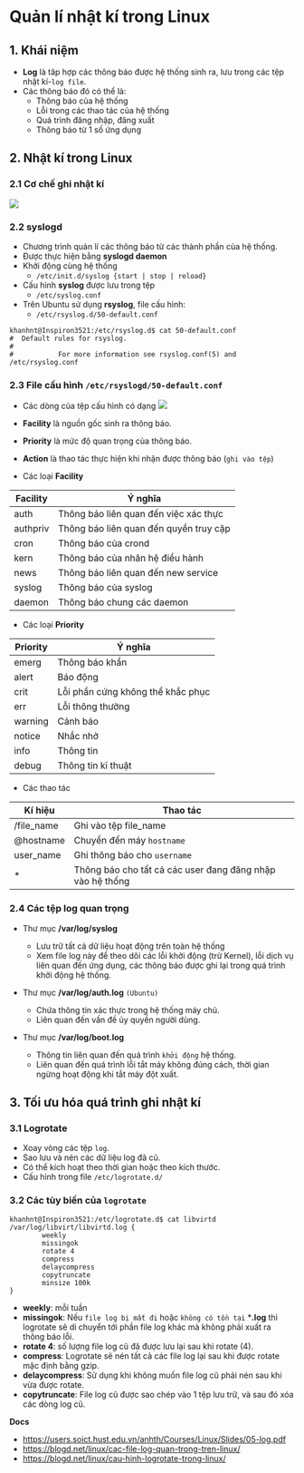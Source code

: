 # Quản lí nhật kí trong Linux
## 1. Khái niệm
- **Log** là tâp hợp các thông báo được hệ thống sinh ra, lưu trong các tệp nhật kí-`log file`.
- Các thông báo đó có thể là:
  + Thông báo của hệ thống
  + Lỗi trong các thao tác của hệ thống
  + Quá trình đăng nhập, đăng xuất
  + Thông báo từ 1 số ứng dụng

## 2. Nhật kí trong Linux
### 2.1 Cơ chế ghi nhật kí 
![](https://i.ibb.co/s21h83D/Screenshot-from-2020-12-04-11-31-17.png)

### 2.2 syslogd
- Chương trình quản lí các thông báo từ các thành phần của hệ thống.
- Được thực hiện bằng **syslogd daemon**
- Khởi động cùng hệ thống
  + `/etc/init.d/syslog {start | stop | reload}`
- Cấu hình **syslog** được lưu trong tệp 
  + `/etc/syslog.conf`
- Trên Ubuntu sử dụng **rsyslog**, file cấu hình:
  + `/etc/rsyslog.d/50-default.conf`

```
khanhnt@Inspiron3521:/etc/rsyslog.d$ cat 50-default.conf 
#  Default rules for rsyslog.
#
#			For more information see rsyslog.conf(5) and /etc/rsyslog.conf

```

### 2.3 File cấu hình `/etc/rsyslogd/50-default.conf`
- Các dòng của tệp cấu hình có dạng
![](https://i.ibb.co/nqGhmy1/Screenshot-from-2020-12-04-11-37-07.png)

- **Facility** là nguồn gốc sinh ra thông báo.
- **Priority** là mức độ quan trọng của thông báo.
- **Action** là thao tác thực hiện khi nhận được thông báo (`ghi vào tệp`)
- Các loại **Facility**

|Facility|Ý nghĩa|
|-------|-------|
|auth|Thông báo liên quan đến việc xác thực|
|authpriv|Thông báo liên quan đến quyền truy cập|
|cron|Thông báo của crond|
|kern|Thông báo của nhân hệ điều hành|
|news|Thông báo liên quan đến new service|
|syslog|Thông báo của syslog|
|daemon|Thông báo chung các daemon|

- Các loại **Priority**

|Priority|Ý nghĩa|
|--------|-------|
|emerg|Thông báo khẩn|
|alert|Báo động|
|crit|Lỗi phần cứng không thể khắc phục|
|err|Lỗi thông thường|
|warning|Cảnh báo|
|notice|Nhắc nhở|
|info|Thông tin|
|debug|Thông tin kĩ thuật|

- Các thao tác

|Kí hiệu|Thao tác|
|-------|--------|
|/file_name|Ghi vào tệp file_name|
|@hostname|Chuyển đến máy `hostname`|
|user_name|Ghi thông báo cho `username`|
|*|Thông báo cho tất cả các user đang đăng nhập vào hệ thống|

### 2.4 Các tệp log quan trọng
- Thư mục **/var/log/syslog**
  + Lưu trữ tất cả dữ liệu hoạt động trên toàn hệ thống 
  + Xem file log này để theo dõi các lỗi khởi động (trừ Kernel), lỗi dịch vụ liên quan đến ứng dụng, các thông báo được ghi lại trong quá trình khởi động hệ thống.

- Thư mục **/var/log/auth.log** `(Ubuntu)`
  + Chứa thông tin xác thực trong hệ thống máy chủ.
  + Liên quan đến vấn đề ủy quyền người dùng.

- Thư mục **/var/log/boot.log**
  + Thông tin liên quan đến quá trình `khởi động` hệ thống.
  + Liên quan đến quá trình lỗi tắt máy không đúng cách, thời gian ngừng hoạt động khi tắt máy đột xuất.

## 3. Tối ưu hóa quá trình ghi nhật kí
### 3.1 Logrotate
- Xoay vòng các tệp `log`.
- Sao lưu và nén các dữ liệu log đã cũ.
- Có thể kích hoạt theo thời gian hoặc theo kích thước.
- Cấu hình trong file `/etc/logrotate.d/`

### 3.2 Các tùy biến của `logrotate`

```
khanhnt@Inspiron3521:/etc/logrotate.d$ cat libvirtd
/var/log/libvirt/libvirtd.log {
        weekly
        missingok
        rotate 4
        compress
        delaycompress
        copytruncate
        minsize 100k
}
```

- **weekly**: mỗi tuần
- **missingok**: Nếu `file log bị mất đi` hoặc `không có tồn tại` ***.log** thì logrotate sẽ di chuyển tới phần file log khác mà không phải xuất ra thông báo lỗi.
- **rotate 4**: số lượng file log cũ đã được lưu lại sau khi rotate (4).
- **compress**: Logrotate sẽ nén tất cả các file log lại sau khi được rotate mặc định bằng gzip.
- **delaycompress**: Sử dụng khi không muốn file log cũ phải nén sau khi vừa được rotate.
- **copytruncate**: File log cũ được sao chép vào 1 tệp lưu trữ, và sau đó xóa các dòng log cũ.


__Docs__
- https://users.soict.hust.edu.vn/anhth/Courses/Linux/Slides/05-log.pdf
- https://blogd.net/linux/cac-file-log-quan-trong-tren-linux/
- https://blogd.net/linux/cau-hinh-logrotate-trong-linux/
 
